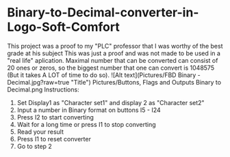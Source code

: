 # Binary-to-Decimal-converter-in-Logo-Soft-Comfort

This project was a proof to my "PLC" professor that I was worthy of the best grade at his subject
This was just a proof and was not made to be used in a "real life" aplication. 
Maximal number that can be converted can consist of 20 ones or zeros, so the biggest number that one can convert is 1048575 (But it takes A LOT of time to do so).
![Alt text](Pictures/FBD Binary - Decimal.jpg?raw=true "Title")
Pictures/Buttons, Flags and Outputs Binary to Decimal.png
Instructions:
1. Set Display1 as "Character set1" and display 2 as "Character set2"
2. Input a number in Binary format on buttons I5 - I24
3. Press I2 to start converting
4. Wait for a long time or press I1 to stop converting
5. Read your result
6. Press I1 to reset converter
7. Go to step 2


